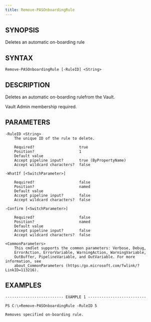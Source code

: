 ```yaml
---
title: Remove-PASOnboardingRule
---
```


## SYNOPSIS

Deletes an automatic on-boarding rule

## SYNTAX

    Remove-PASOnboardingRule [-RuleID] <String>

## DESCRIPTION

Deletes an automatic on-boarding rulefrom the Vault.

Vault Admin membership required.

## PARAMETERS

    -RuleID <String>
        The unique ID of the rule to delete.

        Required?                    true
        Position?                    1
        Default value
        Accept pipeline input?       true (ByPropertyName)
        Accept wildcard characters?  false

    -WhatIf [<SwitchParameter>]

        Required?                    false
        Position?                    named
        Default value
        Accept pipeline input?       false
        Accept wildcard characters?  false

    -Confirm [<SwitchParameter>]

        Required?                    false
        Position?                    named
        Default value
        Accept pipeline input?       false
        Accept wildcard characters?  false

    <CommonParameters>
        This cmdlet supports the common parameters: Verbose, Debug,
        ErrorAction, ErrorVariable, WarningAction, WarningVariable,
        OutBuffer, PipelineVariable, and OutVariable. For more information, see
        about_CommonParameters (https:/go.microsoft.com/fwlink/?LinkID=113216).

## EXAMPLES

    -------------------------- EXAMPLE 1 --------------------------

    PS C:\>Remove-PASOnboardingRule -RuleID 5

    Removes specified on-boarding rule.
